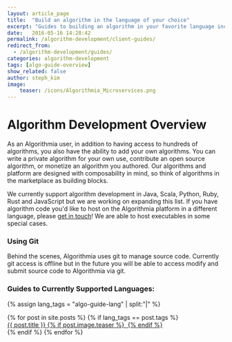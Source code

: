 ```yaml
---
layout: article_page
title:  "Build an algorithm in the language of your choice"
excerpt: "Guides to building an algorithm in your favorite language including: Python, R, Scala, Rust, Java, Ruby and JavaScript."
date:   2016-05-16 14:28:42
permalink: /algorithm-development/client-guides/
redirect_from:
  - /algorithm-development/guides/
categories: algorithm-development
tags: [algo-guide-overview]
show_related: false
author: steph_kim
image:
    teaser: /icons/Algorithmia_Microservices.png
---
```


# Algorithm Development Overview

As an Algorithmia user, in addition to having access to hundreds of algorithms, you also have the ability to add your own algorithms. You can write a private algorithm for your own use, contribute an open source algorithm, or monetize an algorithm you authored. Our algorithms and platform are designed with composability in mind, so think of algorithms in the marketplace as building blocks.

We currently support algorithm development in Java, Scala, Python, Ruby, Rust and JavaScript but we are working on expanding this list. If you have algorithm code you'd like to host on the Algorithmia platform in a different language, please <a href="mailto:support@algorithmia.com">get in touch</a>! We are able to host executables in some special cases.

### Using Git

Behind the scenes, Algorithmia uses git to manage source code.
Currently git access is offline but in the future you will be able to access modify and submit source code to Algorithmia via git.

### Guides to Currently Supported Languages:
{% assign lang_tags = "algo-guide-lang" | split:"|" %}
<div>
  {% for post in site.posts %}
  	{% if lang_tags == post.tags %}
  		<div class="tile-guides">
	      	<a  href="{{ post.url }}">{{ post.title }}
		      	{% if post.image.teaser %}
		  			<img  src="{{ site.url }}/images/{{ post.image.teaser }}" alt="" itemprop="image">
				{% endif %}
			</a>
		</div>
	{% endif %}
  {% endfor %}
</div>
